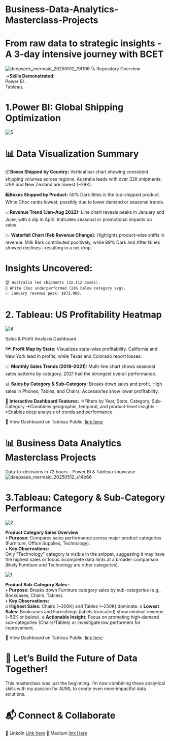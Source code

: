 # Business-Data-Analytics-Masterclass-Projects
# From raw data to strategic insights - A 3-day intensive journey with BCET
![deepseek_mermaid_20250512_f9f196](https://github.com/user-attachments/assets/faa40aae-504b-48df-825c-41a67c5222f6)
🔍 Repository Overview <br>
->**Skills Demonstrated:** <br>
         Power BI . <br>
         Tableau. <br>
# 1.Power BI: Global Shipping Optimization   
![5](https://github.com/user-attachments/assets/760e0d57-7b2c-4477-907a-c4d59daabf38)
# 📊 Data Visualization Summary
📦**Boxes Shipped by Country:**
Vertical bar chart showing consistent shipping volumes across regions. Australia leads with over 32K shipments; USA and New Zealand are lowest (~29K).

🛍️**Boxes Shipped by Product:**
50% Dark Bites is the top-shipped product. White Choc ranks lowest, possibly due to lower demand or seasonal trends.

📈**Revenue Trend (Jan–Aug 2022):**
Line chart reveals peaks in January and June, with a dip in April. Indicates seasonal or promotional impacts on sales.

📉 **Waterfall Chart (Feb Revenue Change):**
Highlights product-wise shifts in revenue. Milk Bars contributed positively, while 99% Dark and After Nines showed declines—resulting in a net drop.
# Insights Uncovered:
    🏆 Australia led shipments (32,112 boxes).
    🚨 White Choc underperformed (28% below category avg).
    📈 January revenue peak: $872,900.
# 2. Tableau: US Profitability Heatmap
![4](https://github.com/user-attachments/assets/b9feb587-1fc2-4ea8-9cfb-faa657ab07e4)

Sales & Profit Analysis Dashboard

🗺️ **Profit Map by State:**
Visualizes state-wise profitability. California and New York lead in profits, while Texas and Colorado report losses.

📈 **Monthly Sales Trends (2018–2021):**
Multi-line chart shows seasonal sales patterns by category. 2021 had the strongest overall performance.

📊 **Sales by Category & Sub-Category:**
Breaks down sales and profit. High sales in Phones, Tables, and Chairs; Accessories show lower profitability.

🎯 **Interactive Dashboard Features:**
     ->Filters by Year, State, Category, Sub-Category
     ->Combines geographic, temporal, and product-level insights
     ->Enables deep analysis of trends and performance

🔗 View Dashboard on Tableau Public: [link here](https://public.tableau.com/views/Book3_17469775123150/Dashboard1?:language=en-US&publish=yes&:sid=&:redirect=auth&:display_count=n&:origin=viz_share_link)

# 📊 Business Data Analytics Masterclass Projects
Data-to-decisions in 72 hours – Power BI & Tableau showcase
![deepseek_mermaid_20250512_e14b66](https://github.com/user-attachments/assets/6489b6c6-dd4c-483d-a987-9b959c2e6545)
# 3.Tableau: Category & Sub-Category Performance

![2](https://github.com/user-attachments/assets/bbd671f4-a8b7-45f7-93cf-9af246e62a1a)

**Product Category Sales Overview**<br>
•	**Purpose:** Compares sales performance across major product categories (Furniture, Office Supplies, Technology). <br>
•	**Key Observations:** <br>
Only "Technology" category is visible in the snippet, suggesting it may have the highest sales or focus.Incomplete data hints at a broader comparison (likely Furniture and Technology are other categories).

![1](https://github.com/user-attachments/assets/3509b1a6-76d8-49e3-aaca-07c69b0548fc)

**Product Sub-Category Sales :**<br>
•  **Purpose:** Breaks down Furniture category sales by sub-categories (e.g., Bookcases, Chairs, Tables).<br>
•	**Key Observations:** <br>
o	**Highest Sales:** Chairs (~300K) and Tables (~250K) dominate.
o	**Lowest Sales:** Bookcases and Furnishings (labels truncated) show minimal revenue (~50K or below).
o	**Actionable Insight:** Focus on promoting high-demand sub-categories (Chairs/Tables) or investigate low performers for improvement.

🔗 View Dashboard on Tableau Public: [link here](https://public.tableau.com/views/Project3_ohee/ProductSub-CategorySales?:language=en-US&publish=yes&:sid=&:redirect=auth&:display_count=n&:origin=viz_share_link](https://public.tableau.com/views/Project3_ohee/ProductSub-CategorySales?:language=en-US&publish=yes&:sid=&:redirect=auth&:display_count=n&:origin=viz_share_link))


# 🌟 Let’s Build the Future of Data Together!
This masterclass was just the beginning. I’m now combining these analytical skills with my passion for AI/ML to create even more impactful data solutions.
# 📬 Connect & Collaborate
🔗 Linkdin [Link here](https://www.linkedin.com/posts/rahin-toshmi-ohee-457050335_professor-prof-dataanalytics-activity-7327576007329177601-Fj2N?utm_source=share&utm_medium=member_desktop&rcm=ACoAAFQwp4MBSzaNhDZ2yzJmxIP3eYgpud4p-Tc)
🔗 Medium [link Here](https://medium.com/@2204ohee/from-classroom-to-dashboard-my-3-day-business-data-analytics-transformation-286b1b3fadb7)
